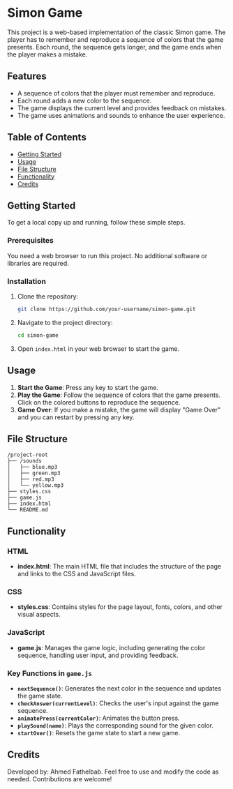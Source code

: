 
# Simon Game

This project is a web-based implementation of the classic Simon game. The player has to remember and reproduce a sequence of colors that the game presents. Each round, the sequence gets longer, and the game ends when the player makes a mistake.

## Features

- A sequence of colors that the player must remember and reproduce.
- Each round adds a new color to the sequence.
- The game displays the current level and provides feedback on mistakes.
- The game uses animations and sounds to enhance the user experience.

## Table of Contents

- [Getting Started](#getting-started)
- [Usage](#usage)
- [File Structure](#file-structure)
- [Functionality](#functionality)
- [Credits](#credits)

## Getting Started

To get a local copy up and running, follow these simple steps.

### Prerequisites

You need a web browser to run this project. No additional software or libraries are required.

### Installation

1. Clone the repository:
   ```sh
   git clone https://github.com/your-username/simon-game.git
   ```
2. Navigate to the project directory:
   ```sh
   cd simon-game
   ```
3. Open `index.html` in your web browser to start the game.

## Usage

1. **Start the Game**: Press any key to start the game.
2. **Play the Game**: Follow the sequence of colors that the game presents. Click on the colored buttons to reproduce the sequence.
3. **Game Over**: If you make a mistake, the game will display "Game Over" and you can restart by pressing any key.

## File Structure

```
/project-root
├── /sounds
│   ├── blue.mp3
│   ├── green.mp3
│   ├── red.mp3
│   └── yellow.mp3
├── styles.css
├── game.js
├── index.html
└── README.md
```

## Functionality

### HTML

- **index.html**: The main HTML file that includes the structure of the page and links to the CSS and JavaScript files.

### CSS

- **styles.css**: Contains styles for the page layout, fonts, colors, and other visual aspects.

### JavaScript

- **game.js**: Manages the game logic, including generating the color sequence, handling user input, and providing feedback.

### Key Functions in `game.js`

- **`nextSequence()`**: Generates the next color in the sequence and updates the game state.
- **`checkAnswer(currentLevel)`**: Checks the user's input against the game sequence.
- **`animatePress(currentColor)`**: Animates the button press.
- **`playSound(name)`**: Plays the corresponding sound for the given color.
- **`startOver()`**: Resets the game state to start a new game.

## Credits

Developed by: Ahmed Fathelbab. Feel free to use and modify the code as needed. Contributions are welcome!
